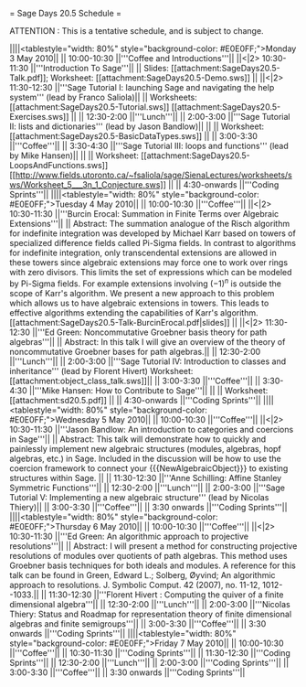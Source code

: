 = Sage Days 20.5 Schedule =

ATTENTION : This is a tentative schedule, and is subject to change.

||||<tablestyle="width: 80%" style="background-color: #E0E0FF;">Monday 3 May 2010||
||     10:00-10:30  ||'''Coffee and Introductions'''||
||<|2> 10:30-11:30  ||'''Introduction To Sage'''||
|| Slides: [[attachment:SageDays20.5-Talk.pdf]]; Worksheet: [[attachment:SageDays20.5-Demo.sws]] ||
||<|2> 11:30-12:30  ||'''Sage Tutorial I: launching Sage and navigating the help system''' (lead by Franco Saliola)||
|| Worksheets: [[attachment:SageDays20.5-Tutorial.sws]] [[attachment:SageDays20.5-Exercises.sws]] ||
||     12:30-2:00   ||'''Lunch'''||
||     2:00-3:00    ||'''Sage Tutorial II: lists and dictionaries''' (lead by Jason Bandlow)||
||                  || Worksheet: [[attachment:SageDays20.5-BasicDataTypes.sws]] ||
||     3:00-3:30    ||'''Coffee'''||
||     3:30-4:30    ||'''Sage Tutorial III: loops and functions''' (lead by Mike Hansen)||
||                  ||     Worksheet: [[attachment:SageDays20.5-LoopsAndFunctions.sws]] [[http://www.fields.utoronto.ca/~fsaliola/sage/SienaLectures/worksheets/sws/Worksheet_5___3n_1_Conjecture.sws]] ||
||     4:30-onwards ||'''Coding Sprints'''||
||||<tablestyle="width: 80%" style="background-color: #E0E0FF;">Tuesday 4 May 2010||
||     10:00-10:30  ||'''Coffee'''||
||<|2> 10:30-11:30  ||'''Burcin Erocal: Summation in Finite Terms over Algebraic Extensions'''||
|| Abstract: The summation analogue of the Risch algorithm for indefinite integration was developed by Michael Karr based on towers of specialized difference fields called Pi-Sigma fields. In contrast to algorithms for indefinite integration, only transcendental extensions are allowed in these towers since algebraic extensions may force one to work over rings with zero divisors. This limits the set of expressions which can be modeled by Pi-Sigma fields. For example extensions involving $(-1)^n$ is outside the scope of Karr's algorithm. We present a new approach to this problem which allows us to have algebraic extensions in towers. This leads to effective algorithms extending the capabilities of Karr's algorithm. [[attachment:SageDays20.5-Talk-BurcinErocal.pdf|slides]] ||
||<|2> 11:30-12:30  ||'''Ed Green: Noncommutative Groebner basis theory for path algebras'''||
|| Abstract:  In this talk I will give an overview of the theory of noncommutative Groebner bases for path algebras.||
||     12:30-2:00   ||'''Lunch'''||
||     2:00-3:00    ||'''Sage Tutorial IV: Introduction to classes and inheritance''' (lead by Florent Hivert) Worksheet: [[attachment:object_class_talk.sws]]||
||     3:00-3:30    ||'''Coffee'''||
||     3:30-4:30    ||'''Mike Hansen: How to Contribute to Sage'''||
||                  || Worksheet: [[attachment:sd20.5.pdf]] ||
||     4:30-onwards ||'''Coding Sprints'''||
||||<tablestyle="width: 80%" style="background-color: #E0E0FF;">Wednesday 5 May 2010||
||     10:00-10:30  ||'''Coffee'''||
||<|2> 10:30-11:30  ||'''Jason Bandlow: An introduction to categories and coercions in Sage'''||
|| Abstract:  This talk will demonstrate how to quickly and painlessly implement new algebraic structures (modules, algebras, hopf algebras, etc.) in Sage.  Included in the discussion will be how to use the coercion framework to connect your {{{NewAlgebraicObject}}} to existing structures within Sage. ||
||     11:30-12:30  ||'''Anne Schilling: Affine Stanley Symmetric Functions'''||
||     12:30-2:00   ||'''Lunch'''||
||     2:00-3:00    ||'''Sage Tutorial V: Implementing a new algebraic structure''' (lead by Nicolas Thiery)||
||     3:00-3:30    ||'''Coffee'''||
||     3:30 onwards ||'''Coding Sprints'''||
||||<tablestyle="width: 80%" style="background-color: #E0E0FF;">Thursday 6 May 2010||
||     10:00-10:30  ||'''Coffee'''||
||<|2> 10:30-11:30  ||'''Ed Green: An algorithmic approach to projective resolutions'''||
|| Abstract:  I will present a method for constructing projective resolutions of modules over quotients of path algebras.  This method uses Groebner basis techniques for both ideals and modules.  A reference for this talk can be found in Green, Edward L.; Solberg, Øyvind; An algorithmic approach to resolutions.  J. Symbolic Comput.  42  (2007),  no. 11-12, 1012--1033.||
||     11:30-12:30  ||'''Florent Hivert : Computing the quiver of a finite dimensional algebra'''||
||     12:30-2:00   ||'''Lunch'''||
||     2:00-3:00    ||'''Nicolas Thiery: Status and Roadmap for representation theory of finite dimensional algebras and finite semigroups'''||
||     3:00-3:30    ||'''Coffee'''||
||     3:30 onwards ||'''Coding Sprints'''||
||||<tablestyle="width: 80%" style="background-color: #E0E0FF;">Friday 7 May 2010||
||     10:00-10:30  ||'''Coffee'''||
||     10:30-11:30  ||'''Coding Sprints'''||
||     11:30-12:30  ||'''Coding Sprints'''||
||     12:30-2:00   ||'''Lunch'''||
||     2:00-3:00    ||'''Coding Sprints'''||
||     3:00-3:30    ||'''Coffee'''||
||     3:30 onwards ||'''Coding Sprints'''||
